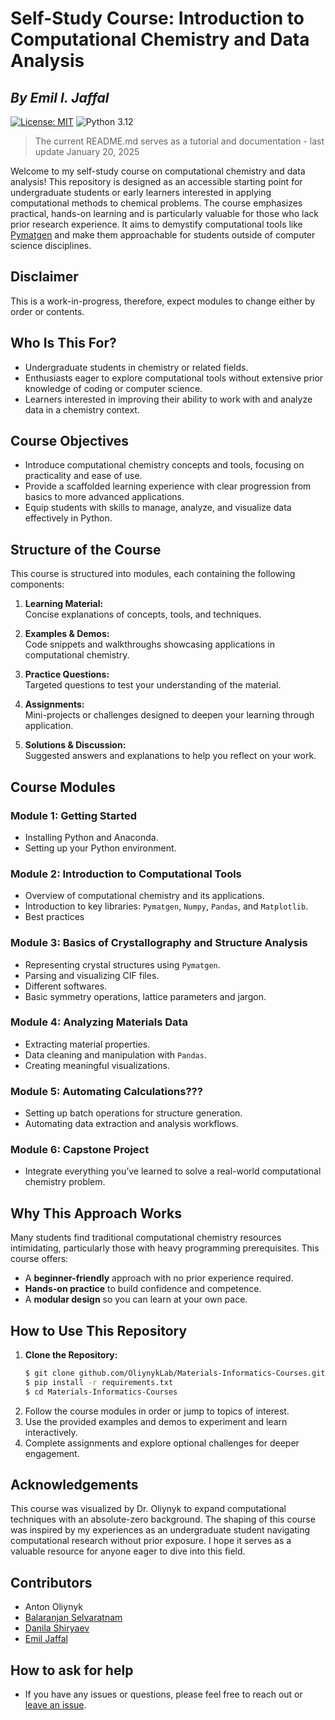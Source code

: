 # **Self-Study Course: Introduction to Computational Chemistry and Data Analysis**
## *By Emil I. Jaffal*

[![License: MIT](https://img.shields.io/badge/License-MIT-yellow.svg)](https://github.com/OliynykLab/Materials-Informatics-Course/blob/main/LICENSE)
![Python 3.12](https://img.shields.io/badge/python-3.12-blue.svg)

> The current README.md serves as a tutorial and documentation - last update January 20, 2025

Welcome to my self-study course on computational chemistry and data analysis! This repository is designed as an accessible starting point for undergraduate students or early learners interested in applying computational methods to chemical problems. The course emphasizes practical, hands-on learning and is particularly valuable for those who lack prior research experience. It aims to demystify computational tools like [Pymatgen](https://pymatgen.org) and make them approachable for students outside of computer science disciplines.

## Disclaimer

This is a work-in-progress, therefore, expect modules to change either by order or contents.

## **Who Is This For?**
- Undergraduate students in chemistry or related fields.  
- Enthusiasts eager to explore computational tools without extensive prior knowledge of coding or computer science.  
- Learners interested in improving their ability to work with and analyze data in a chemistry context.  

## **Course Objectives**
- Introduce computational chemistry concepts and tools, focusing on practicality and ease of use.  
- Provide a scaffolded learning experience with clear progression from basics to more advanced applications.  
- Equip students with skills to manage, analyze, and visualize data effectively in Python.  

## **Structure of the Course**
This course is structured into modules, each containing the following components:
1. **Learning Material:**  
   Concise explanations of concepts, tools, and techniques.  
   
2. **Examples & Demos:**  
   Code snippets and walkthroughs showcasing applications in computational chemistry.  

3. **Practice Questions:**  
   Targeted questions to test your understanding of the material.  

4. **Assignments:**  
   Mini-projects or challenges designed to deepen your learning through application.  

5. **Solutions & Discussion:**  
   Suggested answers and explanations to help you reflect on your work.

## **Course Modules**
### **Module 1: Getting Started**
- Installing Python and Anaconda.
- Setting up your Python environment.  

### **Module 2: Introduction to Computational Tools**
- Overview of computational chemistry and its applications.  
- Introduction to key libraries: `Pymatgen`, `Numpy`, `Pandas`, and `Matplotlib`.  
- Best practices

### **Module 3: Basics of Crystallography and Structure Analysis**  
- Representing crystal structures using `Pymatgen`.  
- Parsing and visualizing CIF files.  
- Different softwares.
- Basic symmetry operations, lattice parameters and jargon.  

### **Module 4: Analyzing Materials Data**  
- Extracting material properties.  
- Data cleaning and manipulation with `Pandas`.  
- Creating meaningful visualizations.  

### **Module 5: Automating Calculations???**  
- Setting up batch operations for structure generation.  
- Automating data extraction and analysis workflows.  

### **Module 6: Capstone Project**  
- Integrate everything you’ve learned to solve a real-world computational chemistry problem.  

## **Why This Approach Works**  
Many students find traditional computational chemistry resources intimidating, particularly those with heavy programming prerequisites. This course offers:  
- A **beginner-friendly** approach with no prior experience required.  
- **Hands-on practice** to build confidence and competence.  
- A **modular design** so you can learn at your own pace.

## **How to Use This Repository**
1. **Clone the Repository:**  
   ```bash
   $ git clone github.com/OliynykLab/Materials-Informatics-Courses.git
   $ pip install -r requirements.txt
   $ cd Materials-Informatics-Courses
   ```     
2. Follow the course modules in order or jump to topics of interest.  
3. Use the provided examples and demos to experiment and learn interactively.  
4. Complete assignments and explore optional challenges for deeper engagement.  

## **Acknowledgements**

This course was visualized by Dr. Oliynyk to expand computational techniques with an absolute-zero background. 
The shaping of this course was inspired by my experiences as an undergraduate student navigating computational 
research without prior exposure. I hope it serves as a valuable resource for anyone eager to dive into this field.

## Contributors

- Anton Oliynyk
- [Balaranjan Selvaratnam](https://github.com/balaranjan)
- [Danila Shiryaev](https://github.com/dshirya)
- [Emil Jaffal](https://github.com/EmilJaffal)

## How to ask for help

- If you have any issues or questions, please feel free to reach out or
  [leave an issue](https://github.com/oliynyklab/Materials-Informatics-Courses/issues).

